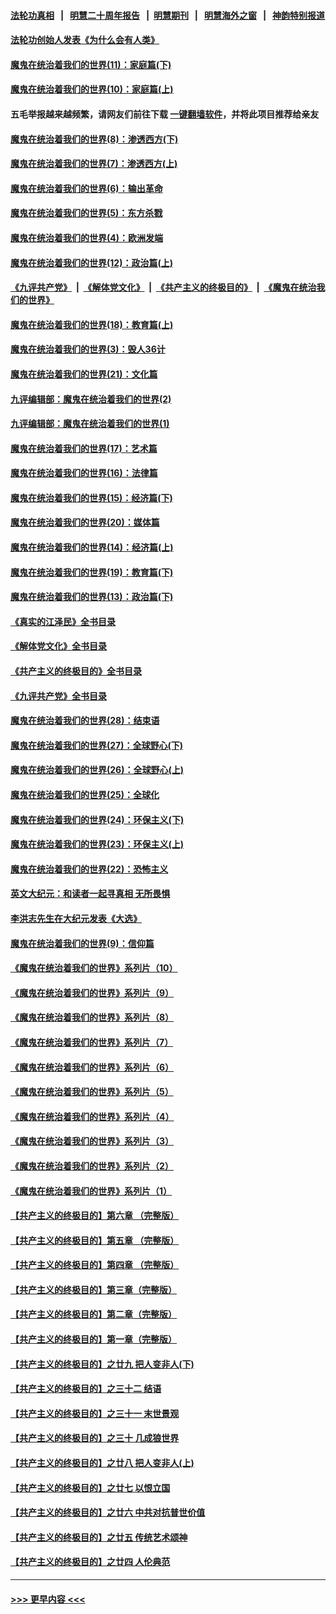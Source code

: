 #### [法轮功真相](https://github.com/gfw-breaker/truth/blob/master/README.md?t=0) &nbsp;&nbsp;|&nbsp;&nbsp; [明慧二十周年报告](https://github.com/gfw-breaker/mh-reports/blob/master/README.md?t=0) &nbsp;&nbsp;|&nbsp;&nbsp;[明慧期刊](https://github.com/gfw-breaker/mh-qikan) &nbsp;&nbsp;|&nbsp;&nbsp; [明慧海外之窗](https://github.com/gfw-breaker/mh-news/blob/master/README.md?t=0) &nbsp;&nbsp;|&nbsp;&nbsp; [神韵特别报道](https://github.com/gfw-breaker/mh-news/blob/master/shenyun.md?t=0)
#### [法轮功创始人发表《为什么会有人类》](../pages/nsc422/n13912117.md?t=04040943) 
#### [魔鬼在统治着我们的世界(11)：家庭篇(下)](../pages/nsc422/n10440961.md?t=04040943) 
#### [魔鬼在统治着我们的世界(10)：家庭篇(上)](../pages/nsc422/n10435448.md?t=04040943) 
#### 五毛举报越来越频繁，请网友们前往下载 [一键翻墙软件](https://github.com/gfw-breaker/ssr-accounts)，并将此项目推荐给亲友
#### [魔鬼在统治着我们的世界(8)：渗透西方(下)](../pages/nsc422/n10429603.md?t=04040943) 
#### [魔鬼在统治着我们的世界(7)：渗透西方(上)](../pages/nsc422/n10426013.md?t=04040943) 
#### [魔鬼在统治着我们的世界(6)：输出革命](../pages/nsc422/n10421536.md?t=04040943) 
#### [魔鬼在统治着我们的世界(5)：东方杀戮](../pages/nsc422/n10417707.md?t=04040943) 
#### [魔鬼在统治着我们的世界(4)：欧洲发端](../pages/nsc422/n10414890.md?t=04040943) 
#### [魔鬼在统治着我们的世界(12)：政治篇(上)](../pages/nsc422/n10444576.md?t=04040943) 
#### [《九评共产党》](https://github.com/begood0513/9ping.md/blob/master/README.md) &nbsp;|&nbsp; [《解体党文化》](../../../../jtdwh.md/blob/master/README.md)  &nbsp;|&nbsp; [《共产主义的终极目的》](../../../../gczydzjmd.md/blob/master/README.md) &nbsp;|&nbsp; [《魔鬼在统治我们的世界》](../../../../mgztzwmdsj.md/blob/master/README.md) 
#### [魔鬼在统治着我们的世界(18)：教育篇(上)](../pages/nsc422/n10526970.md?t=04040943) 
#### [魔鬼在统治着我们的世界(3)：毁人36计](../pages/nsc422/n10411583.md?t=04040943) 
#### [魔鬼在统治着我们的世界(21)：文化篇](../pages/nsc422/n10597706.md?t=04040943) 
#### [九评编辑部：魔鬼在统治着我们的世界(2)](../pages/nsc422/n10410036.md?t=04040943) 
#### [九评编辑部：魔鬼在统治着我们的世界(1)](../pages/nsc422/n10406825.md?t=04040943) 
#### [魔鬼在统治着我们的世界(17)：艺术篇](../pages/nsc422/n10499093.md?t=04040943) 
#### [魔鬼在统治着我们的世界(16)：法律篇](../pages/nsc422/n10485969.md?t=04040943) 
#### [魔鬼在统治着我们的世界(15)：经济篇(下)](../pages/nsc422/n10469975.md?t=04040943) 
#### [魔鬼在统治着我们的世界(20)：媒体篇](../pages/nsc422/n10586579.md?t=04040943) 
#### [魔鬼在统治着我们的世界(14)：经济篇(上)](../pages/nsc422/n10457370.md?t=04040943) 
#### [魔鬼在统治着我们的世界(19)：教育篇(下)](../pages/nsc422/n10564808.md?t=04040943) 
#### [魔鬼在统治着我们的世界(13)：政治篇(下)](../pages/nsc422/n10448270.md?t=04040943) 
#### [《真实的江泽民》全书目录](../pages/nsc422/n13721399.md?t=04040943) 
#### [《解体党文化》全书目录](../pages/nsc422/n13721157.md?t=04040943) 
#### [《共产主义的终极目的》全书目录](../pages/nsc422/n13721048.md?t=04040943) 
#### [《九评共产党》全书目录](../pages/nsc422/n13708085.md?t=04040943) 
#### [魔鬼在统治着我们的世界(28)：结束语](../pages/nsc422/n10936246.md?t=04040943) 
#### [魔鬼在统治着我们的世界(27)：全球野心(下)](../pages/nsc422/n10928319.md?t=04040943) 
#### [魔鬼在统治着我们的世界(26)：全球野心(上)](../pages/nsc422/n10900318.md?t=04040943) 
#### [魔鬼在统治着我们的世界(25)：全球化](../pages/nsc422/n10788205.md?t=04040943) 
#### [魔鬼在统治着我们的世界(24)：环保主义(下)](../pages/nsc422/n10695307.md?t=04040943) 
#### [魔鬼在统治着我们的世界(23)：环保主义(上)](../pages/nsc422/n10688613.md?t=04040943) 
#### [魔鬼在统治着我们的世界(22)：恐怖主义](../pages/nsc422/n10614727.md?t=04040943) 
#### [英文大纪元：和读者一起寻真相 无所畏惧](../pages/nsc422/n12542027.md?t=04040943) 
#### [李洪志先生在大纪元发表《大选》](../pages/nsc422/n12534746.md?t=04040943) 
#### [魔鬼在统治着我们的世界(9)：信仰篇](../pages/nsc422/n10432159.md?t=04040943) 
#### [《魔鬼在统治着我们的世界》系列片（10）](../pages/nsc422/n12292670.md?t=04040943) 
#### [《魔鬼在统治着我们的世界》系列片（9）](../pages/nsc422/n12290859.md?t=04040943) 
#### [《魔鬼在统治着我们的世界》系列片（8）](../pages/nsc422/n12287445.md?t=04040943) 
#### [《魔鬼在统治着我们的世界》系列片（7）](../pages/nsc422/n12283425.md?t=04040943) 
#### [《魔鬼在统治着我们的世界》系列片（6）](../pages/nsc422/n12282314.md?t=04040943) 
#### [《魔鬼在统治着我们的世界》系列片（5）](../pages/nsc422/n12281419.md?t=04040943) 
#### [《魔鬼在统治着我们的世界》系列片（4）](../pages/nsc422/n12274024.md?t=04040943) 
#### [《魔鬼在统治着我们的世界》系列片（3）](../pages/nsc422/n12271322.md?t=04040943) 
#### [《魔鬼在统治着我们的世界》系列片（2）](../pages/nsc422/n12269049.md?t=04040943) 
#### [《魔鬼在统治着我们的世界》系列片（1）](../pages/nsc422/n12267575.md?t=04040943) 
#### [【共产主义的终极目的】第六章 （完整版）](../pages/nsc422/n11428913.md?t=04040943) 
#### [【共产主义的终极目的】第五章 （完整版）](../pages/nsc422/n11428912.md?t=04040943) 
#### [【共产主义的终极目的】第四章 （完整版）](../pages/nsc422/n11428907.md?t=04040943) 
#### [【共产主义的终极目的】第三章（完整版）](../pages/nsc422/n11428848.md?t=04040943) 
#### [【共产主义的终极目的】第二章（完整版）](../pages/nsc422/n11428831.md?t=04040943) 
#### [【共产主义的终极目的】第一章（完整版）](../pages/nsc422/n11417651.md?t=04040943) 
#### [【共产主义的终极目的】之廿九 把人变非人(下)](../pages/nsc422/n11344140.md?t=04040943) 
#### [【共产主义的终极目的】之三十二 结语](../pages/nsc422/n11360535.md?t=04040943) 
#### [【共产主义的终极目的】之三十一 末世景观](../pages/nsc422/n11351129.md?t=04040943) 
#### [【共产主义的终极目的】之三十 几成狼世界](../pages/nsc422/n11348280.md?t=04040943) 
#### [【共产主义的终极目的】之廿八 把人变非人(上)](../pages/nsc422/n11340492.md?t=04040943) 
#### [【共产主义的终极目的】之廿七 以恨立国](../pages/nsc422/n11336944.md?t=04040943) 
#### [【共产主义的终极目的】之廿六 中共对抗普世价值](../pages/nsc422/n11324785.md?t=04040943) 
#### [【共产主义的终极目的】之廿五 传统艺术颂神](../pages/nsc422/n11296396.md?t=04040943) 
#### [【共产主义的终极目的】之廿四 人伦典范](../pages/nsc422/n11296397.md?t=04040943) 

----
#### [ >>> 更早内容 <<< ](../indexes/nsc422-earlier.md)
